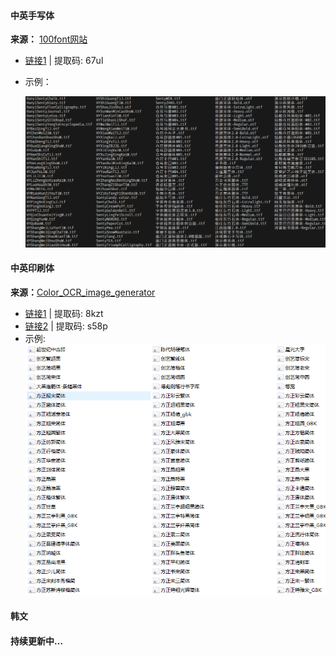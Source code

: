 #### 中英手写体

**来源：** [100font网站](https://www.100font.com/)

- [链接1](https://pan.baidu.com/s/18-oaLmT2RFFC3Mvi9YfDTQ ) | 提取码: 67ul 

- 示例：

    ![](./assets/shouxieziti.png)

#### 中英印刷体

**来源：**[Color_OCR_image_generator](https://github.com/zcswdt/Color_OCR_image_generator)

- [链接1](https://pan.baidu.com/s/1dRp70rEVeauu9rWB7bfGZw) | 提取码: 8kzt
- [链接2](https://pan.baidu.com/s/1aHkYSxactHm4u5eEiqHDAA) | 提取码: s58p
- 示例:
![](./assets/yinshuaziti.png)

#### 韩文

#### 持续更新中…